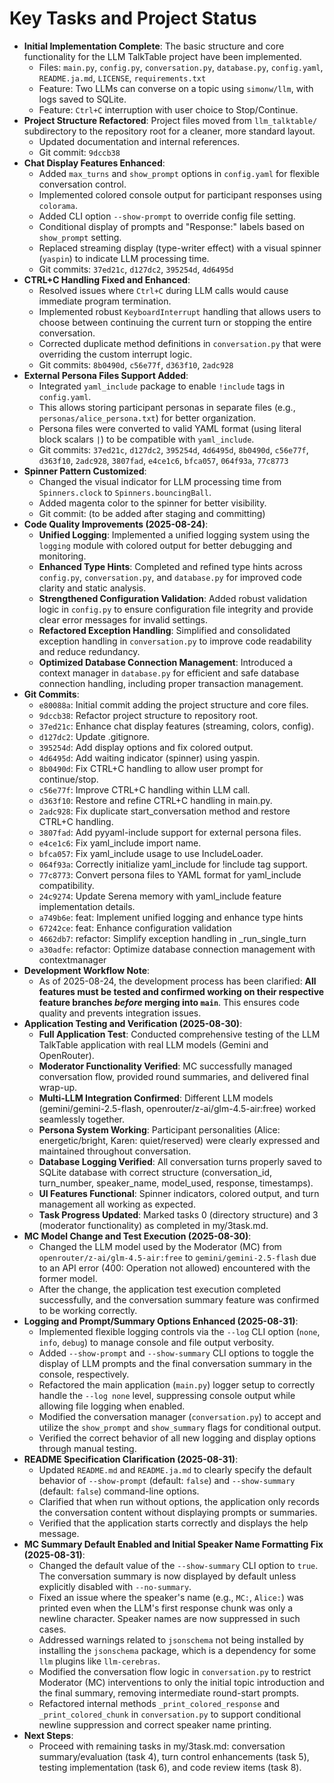 # Key Tasks and Project Status

- **Initial Implementation Complete**: The basic structure and core functionality for the LLM TalkTable project have been implemented.
    - Files: `main.py`, `config.py`, `conversation.py`, `database.py`, `config.yaml`, `README.ja.md`, `LICENSE`, `requirements.txt`
    - Feature: Two LLMs can converse on a topic using `simonw/llm`, with logs saved to SQLite.
    - Feature: `Ctrl+C` interruption with user choice to Stop/Continue.
- **Project Structure Refactored**: Project files moved from `llm_talktable/` subdirectory to the repository root for a cleaner, more standard layout.
    - Updated documentation and internal references.
    - Git commit: `9dccb38`
- **Chat Display Features Enhanced**:
    - Added `max_turns` and `show_prompt` options in `config.yaml` for flexible conversation control.
    - Implemented colored console output for participant responses using `colorama`.
    - Added CLI option `--show-prompt` to override config file setting.
    - Conditional display of prompts and "Response:" labels based on `show_prompt` setting.
    - Replaced streaming display (type-writer effect) with a visual spinner (`yaspin`) to indicate LLM processing time.
    - Git commits: `37ed21c`, `d127dc2`, `395254d`, `4d6495d`
- **CTRL+C Handling Fixed and Enhanced**:
    - Resolved issues where `Ctrl+C` during LLM calls would cause immediate program termination.
    - Implemented robust `KeyboardInterrupt` handling that allows users to choose between continuing the current turn or stopping the entire conversation.
    - Corrected duplicate method definitions in `conversation.py` that were overriding the custom interrupt logic.
    - Git commits: `8b0490d`, `c56e77f`, `d363f10`, `2adc928`
- **External Persona Files Support Added**:
    - Integrated `yaml_include` package to enable `!include` tags in `config.yaml`.
    - This allows storing participant personas in separate files (e.g., `personas/alice_persona.txt`) for better organization.
    - Persona files were converted to valid YAML format (using literal block scalars `|`) to be compatible with `yaml_include`.
    - Git commits: `37ed21c`, `d127dc2`, `395254d`, `4d6495d`, `8b0490d`, `c56e77f`, `d363f10`, `2adc928`, `3807fad`, `e4ce1c6`, `bfca057`, `064f93a`, `77c8773`
- **Spinner Pattern Customized**:
    - Changed the visual indicator for LLM processing time from `Spinners.clock` to `Spinners.bouncingBall`.
    - Added magenta color to the spinner for better visibility.
    - Git commit: (to be added after staging and committing)
- **Code Quality Improvements (2025-08-24)**:
    - **Unified Logging**: Implemented a unified logging system using the `logging` module with colored output for better debugging and monitoring.
    - **Enhanced Type Hints**: Completed and refined type hints across `config.py`, `conversation.py`, and `database.py` for improved code clarity and static analysis.
    - **Strengthened Configuration Validation**: Added robust validation logic in `config.py` to ensure configuration file integrity and provide clear error messages for invalid settings.
    - **Refactored Exception Handling**: Simplified and consolidated exception handling in `conversation.py` to improve code readability and reduce redundancy.
    - **Optimized Database Connection Management**: Introduced a context manager in `database.py` for efficient and safe database connection handling, including proper transaction management.
- **Git Commits**:
    - `e80088a`: Initial commit adding the project structure and core files.
    - `9dccb38`: Refactor project structure to repository root.
    - `37ed21c`: Enhance chat display features (streaming, colors, config).
    - `d127dc2`: Update .gitignore.
    - `395254d`: Add display options and fix colored output.
    - `4d6495d`: Add waiting indicator (spinner) using yaspin.
    - `8b0490d`: Fix CTRL+C handling to allow user prompt for continue/stop.
    - `c56e77f`: Improve CTRL+C handling within LLM call.
    - `d363f10`: Restore and refine CTRL+C handling in main.py.
    - `2adc928`: Fix duplicate start_conversation method and restore CTRL+C handling.
    - `3807fad`: Add pyyaml-include support for external persona files.
    - `e4ce1c6`: Fix yaml_include import name.
    - `bfca057`: Fix yaml_include usage to use IncludeLoader.
    - `064f93a`: Correctly initialize yaml_include for !include tag support.
    - `77c8773`: Convert persona files to YAML format for yaml_include compatibility.
    - `24c9274`: Update Serena memory with yaml_include feature implementation details.
    - `a749b6e`: feat: Implement unified logging and enhance type hints
    - `67242ce`: feat: Enhance configuration validation
    - `4662db7`: refactor: Simplify exception handling in _run_single_turn
    - `a30adfe`: refactor: Optimize database connection management with contextmanager
- **Development Workflow Note**:
    - As of 2025-08-24, the development process has been clarified: **All features must be tested and confirmed working on their respective feature branches *before* merging into `main`**. This ensures code quality and prevents integration issues.
- **Application Testing and Verification (2025-08-30)**:
    - **Full Application Test**: Conducted comprehensive testing of the LLM TalkTable application with real LLM models (Gemini and OpenRouter).
    - **Moderator Functionality Verified**: MC successfully managed conversation flow, provided round summaries, and delivered final wrap-up.
    - **Multi-LLM Integration Confirmed**: Different LLM models (gemini/gemini-2.5-flash, openrouter/z-ai/glm-4.5-air:free) worked seamlessly together.
    - **Persona System Working**: Participant personalities (Alice: energetic/bright, Karen: quiet/reserved) were clearly expressed and maintained throughout conversation.
    - **Database Logging Verified**: All conversation turns properly saved to SQLite database with correct structure (conversation_id, turn_number, speaker_name, model_used, response, timestamps).
    - **UI Features Functional**: Spinner indicators, colored output, and turn management all working as expected.
    - **Task Progress Updated**: Marked tasks 0 (directory structure) and 3 (moderator functionality) as completed in my/3task.md.
- **MC Model Change and Test Execution (2025-08-30)**:
    - Changed the LLM model used by the Moderator (MC) from `openrouter/z-ai/glm-4.5-air:free` to `gemini/gemini-2.5-flash` due to an API error (400: Operation not allowed) encountered with the former model.
    - After the change, the application test execution completed successfully, and the conversation summary feature was confirmed to be working correctly.
- **Logging and Prompt/Summary Options Enhanced (2025-08-31)**:
    - Implemented flexible logging controls via the `--log` CLI option (`none`, `info`, `debug`) to manage console and file output verbosity.
    - Added `--show-prompt` and `--show-summary` CLI options to toggle the display of LLM prompts and the final conversation summary in the console, respectively.
    - Refactored the main application (`main.py`) logger setup to correctly handle the `--log none` level, suppressing console output while allowing file logging when enabled.
    - Modified the conversation manager (`conversation.py`) to accept and utilize the `show_prompt` and `show_summary` flags for conditional output.
    - Verified the correct behavior of all new logging and display options through manual testing.
- **README Specification Clarification (2025-08-31)**:
    - Updated `README.md` and `README.ja.md` to clearly specify the default behavior of `--show-prompt` (default: `false`) and `--show-summary` (default: `false`) command-line options.
    - Clarified that when run without options, the application only records the conversation content without displaying prompts or summaries.
    - Verified that the application starts correctly and displays the help message.
- **MC Summary Default Enabled and Initial Speaker Name Formatting Fix (2025-08-31)**:
    - Changed the default value of the `--show-summary` CLI option to `true`. The conversation summary is now displayed by default unless explicitly disabled with `--no-summary`.
    - Fixed an issue where the speaker's name (e.g., `MC:`, `Alice:`) was printed even when the LLM's first response chunk was only a newline character. Speaker names are now suppressed in such cases.
    - Addressed warnings related to `jsonschema` not being installed by installing the `jsonschema` package, which is a dependency for some `llm` plugins like `llm-cerebras`.
    - Modified the conversation flow logic in `conversation.py` to restrict Moderator (MC) interventions to only the initial topic introduction and the final summary, removing intermediate round-start prompts.
    - Refactored internal methods `_print_colored_response` and `_print_colored_chunk` in `conversation.py` to support conditional newline suppression and correct speaker name printing.
- **Next Steps**:
    - Proceed with remaining tasks in my/3task.md: conversation summary/evaluation (task 4), turn control enhancements (task 5), testing implementation (task 6), and code review items (task 8). 
